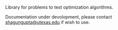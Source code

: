 Library for problems to test optimization algorithms.

Documentation under devolopment, please contact shagungupta@utexas.edu if wish to use.
